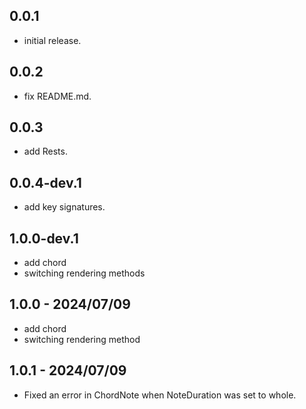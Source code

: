 ## 0.0.1
* initial release.

## 0.0.2
* fix README.md.

## 0.0.3
* add Rests.

## 0.0.4-dev.1
* add key signatures.

## 1.0.0-dev.1
* add chord 
* switching rendering methods

## 1.0.0 - 2024/07/09
* add chord 
* switching rendering method

## 1.0.1 - 2024/07/09
* Fixed an error in ChordNote when NoteDuration was set to whole.